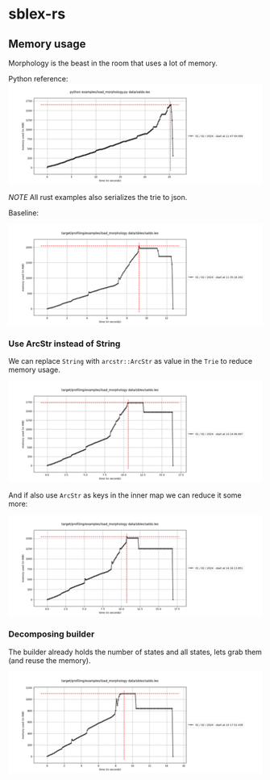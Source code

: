 # sblex-rs

## Memory usage

Morphology is the beast in the room that uses a lot of memory.

Python reference:
![Diagram showing memory usage of Python version](assets/images/python_baseline_memory_usage.png)

*NOTE* All rust examples also serializes the trie to json.

Baseline:

![Diagram showing memory usage of load_morphology](assets/images/rust_baseline_memory_usage.png)

### Use ArcStr instead of String

We can replace `String` with `arcstr::ArcStr` as value in the `Trie` to reduce memory usage.

![Diagram showing memory usage of load_morphology](assets/images/rust_use_arcstr_as_value_memory_usage.png)

And if also use `ArcStr` as keys in the inner map we can reduce it some more:

![Diagram showing memory usage of load_morphology](assets/images/rust_use_arcstr_as_key_memory_usage.png)

### Decomposing builder

The builder already holds the number of states and all states, lets grab them (and reuse the memory).

![Diagram showing memory usage of load_morphology](assets/images/rust_decompose_builder_memory_usage.png)